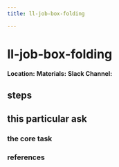 ```yaml
---
title: ll-job-box-folding

---
```


# ll-job-box-folding

**Location:** 
**Materials:** 
**Slack Channel:** 

## steps

## this particular ask

### the core task

### references